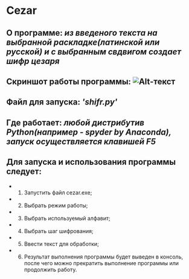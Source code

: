 # **Cezar**
## **О программе:** *из введеного текста на выбранной раскладке(латинской или русской) и с выбранным свдвигом создает шифр цезаря*
## **Скриншот работы программы:** ![Alt-текст](https://i.ibb.co/bHsh8Q4/25-10-2020-161609.jpg "работа программы")
## **Файл для запуска:** *'shifr.py'*
## **Где работает:** *любой дистрибутив Python(например - spyder by Anaconda), запуск осуществляется клавишей F5*
## **Для запуска и использования программы следует:**
- 1. Запустить файл cеzar.exe;
- 2. Выбрать режим работы;
- 3. Выбрать используемый алфавит;
- 4. Выбрать шаг шифрования;
- 5. Ввести текст для обработки;
- 6. Результат выполнения программы будет выведен в консоль, после чего можно прекратить выполнение программы или продолжить работу.
